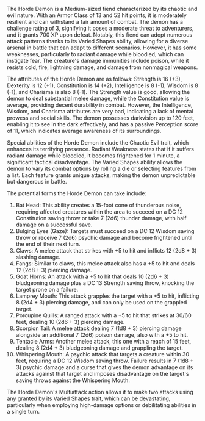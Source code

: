 The Horde Demon is a Medium-sized fiend characterized by its chaotic and evil nature. With an Armor Class of 13 and 52 hit points, it is moderately resilient and can withstand a fair amount of combat. The demon has a challenge rating of 3, signifying it poses a moderate threat to adventurers, and it grants 700 XP upon defeat. Notably, this fiend can adopt numerous attack patterns thanks to its Varied Shapes ability, allowing for a diverse arsenal in battle that can adapt to different scenarios. However, it has some weaknesses, particularly to radiant damage while bloodied, which can instigate fear. The creature's damage immunities include poison, while it resists cold, fire, lightning damage, and damage from nonmagical weapons. 

The attributes of the Horde Demon are as follows: Strength is 16 (+3), Dexterity is 12 (+1), Constitution is 14 (+2), Intelligence is 8 (-1), Wisdom is 8 (-1), and Charisma is also 8 (-1). The Strength value is good, allowing the demon to deal substantial melee damage, while the Constitution value is average, providing decent durability in combat. However, the Intelligence, Wisdom, and Charisma attributes are very bad, indicating a lack of mental prowess and social skills. The demon possesses darkvision up to 120 feet, enabling it to see in the dark effectively, and has a passive Perception score of 11, which indicates average awareness of its surroundings.

Special abilities of the Horde Demon include the Chaotic Evil trait, which enhances its terrifying presence. Radiant Weakness states that if it suffers radiant damage while bloodied, it becomes frightened for 1 minute, a significant tactical disadvantage. The Varied Shapes ability allows the demon to vary its combat options by rolling a die or selecting features from a list. Each feature grants unique attacks, making the demon unpredictable but dangerous in battle. 

The potential forms the Horde Demon can take include:

1. Bat Head: This ability creates a 15-foot cone of thunderous noise, requiring affected creatures within the area to succeed on a DC 12 Constitution saving throw or take 7 (2d6) thunder damage, with half damage on a successful save.
2. Bulging Eyes (Gaze): Targets must succeed on a DC 12 Wisdom saving throw or receive 7 (2d6) psychic damage and become frightened until the end of their next turn.
3. Claws: A melee attack that strikes with +5 to hit and inflicts 12 (2d8 + 3) slashing damage.
4. Fangs: Similar to claws, this melee attack also has a +5 to hit and deals 12 (2d8 + 3) piercing damage.
5. Goat Horns: An attack with a +5 to hit that deals 10 (2d6 + 3) bludgeoning damage plus a DC 13 Strength saving throw, knocking the target prone on a failure.
6. Lamprey Mouth: This attack grapples the target with a +5 to hit, inflicting 8 (2d4 + 3) piercing damage, and can only be used on the grappled target.
7. Porcupine Quills: A ranged attack with a +5 to hit that strikes at 30/60 feet, dealing 10 (2d6 + 3) piercing damage.
8. Scorpion Tail: A melee attack dealing 7 (1d8 + 3) piercing damage alongside an additional 7 (2d6) poison damage, also with a +5 to hit.
9. Tentacle Arms: Another melee attack, this one with a reach of 15 feet, dealing 8 (2d4 + 3) bludgeoning damage and grappling the target.
10. Whispering Mouth: A psychic attack that targets a creature within 30 feet, requiring a DC 12 Wisdom saving throw. Failure results in 7 (1d8 + 3) psychic damage and a curse that gives the demon advantage on its attacks against that target and imposes disadvantage on the target's saving throws against the Whispering Mouth.

The Horde Demon's Multiattack action allows it to make two attacks using any granted by its Varied Shapes trait, which can be devastating, particularly when employing high-damage options or debilitating abilities in a single turn.